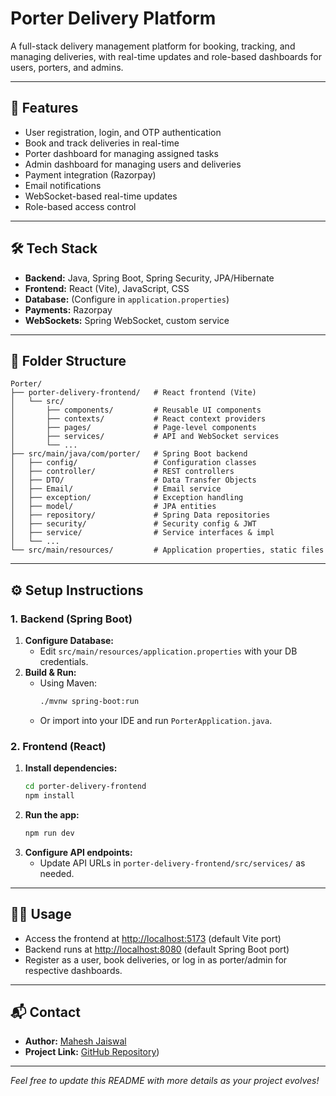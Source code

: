 # Porter Delivery Platform

A full-stack delivery management platform for booking, tracking, and managing deliveries, with real-time updates and role-based dashboards for users, porters, and admins.

---

## 🚀 Features
- User registration, login, and OTP authentication
- Book and track deliveries in real-time
- Porter dashboard for managing assigned tasks
- Admin dashboard for managing users and deliveries
- Payment integration (Razorpay)
- Email notifications
- WebSocket-based real-time updates
- Role-based access control

---

## 🛠️ Tech Stack
- **Backend:** Java, Spring Boot, Spring Security, JPA/Hibernate
- **Frontend:** React (Vite), JavaScript, CSS
- **Database:** (Configure in `application.properties`)
- **Payments:** Razorpay
- **WebSockets:** Spring WebSocket, custom service

---

## 📁 Folder Structure
```
Porter/
├── porter-delivery-frontend/   # React frontend (Vite)
│   └── src/
│       ├── components/         # Reusable UI components
│       ├── contexts/           # React context providers
│       ├── pages/              # Page-level components
│       ├── services/           # API and WebSocket services
│       └── ...
├── src/main/java/com/porter/   # Spring Boot backend
│   ├── config/                 # Configuration classes
│   ├── controller/             # REST controllers
│   ├── DTO/                    # Data Transfer Objects
│   ├── Email/                  # Email service
│   ├── exception/              # Exception handling
│   ├── model/                  # JPA entities
│   ├── repository/             # Spring Data repositories
│   ├── security/               # Security config & JWT
│   ├── service/                # Service interfaces & impl
│   └── ...
└── src/main/resources/         # Application properties, static files
```

---

## ⚙️ Setup Instructions

### 1. Backend (Spring Boot)
1. **Configure Database:**
   - Edit `src/main/resources/application.properties` with your DB credentials.
2. **Build & Run:**
   - Using Maven:
     ```sh
     ./mvnw spring-boot:run
     ```
   - Or import into your IDE and run `PorterApplication.java`.

### 2. Frontend (React)
1. **Install dependencies:**
   ```sh
   cd porter-delivery-frontend
   npm install
   ```
2. **Run the app:**
   ```sh
   npm run dev
   ```
3. **Configure API endpoints:**
   - Update API URLs in `porter-delivery-frontend/src/services/` as needed.

---

## 🧑‍💻 Usage
- Access the frontend at [http://localhost:5173](http://localhost:5173) (default Vite port)
- Backend runs at [http://localhost:8080](http://localhost:8080) (default Spring Boot port)
- Register as a user, book deliveries, or log in as porter/admin for respective dashboards.

---

## 📬 Contact
- **Author:** [Mahesh Jaiswal](mailto:maheshjaiswal271@gmail.com)
- **Project Link:** [GitHub Repository](https://github.com/maheshjaiswal271/Porter-Delivery-App))

---

*Feel free to update this README with more details as your project evolves!*
